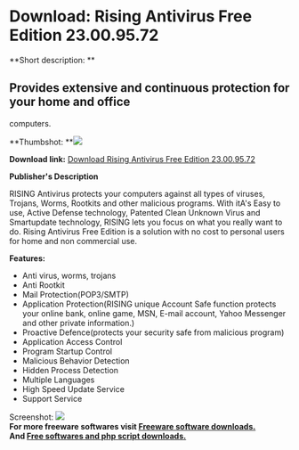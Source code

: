 # Download: Rising Antivirus Free Edition 23.00.95.72

**Short description: **

## Provides extensive and continuous protection for your home and office
computers.

  
**Thumbshot: **![](http://www.freewarefiles.com/screenshot/risingantivirus_md.jpg)   
  
**Download link:** [Download Rising Antivirus Free Edition 23.00.95.72](http://freesoftwares.boysofts.com/Rising-Antivirus-Free-Edition_program_42916.html)  
  

**Publisher's Description**  
  

RISING Antivirus protects your computers against all types of viruses,
Trojans, Worms, Rootkits and other malicious programs. With itA's Easy to use,
Active Defense technology, Patented Clean Unknown Virus and Smartupdate
technology, RISING lets you focus on what you really want to do. Rising
Antivirus Free Edition is a solution with no cost to personal users for home
and non commercial use.

**Features:**

  * Anti virus, worms, trojans 
  * Anti Rootkit 
  * Mail Protection(POP3/SMTP) 
  * Application Protection(RISING unique Account Safe function protects your online bank, online game, MSN, E-mail account, Yahoo Messenger and other private information.) 
  * Proactive Defence(protects your security safe from malicious program) 
  * Application Access Control 
  * Program Startup Control 
  * Malicious Behavior Detection 
  * Hidden Process Detection 
  * Multiple Languages 
  * High Speed Update Service 
  * Support Service 

  
  
Screenshot: ![](http://www.freewarefiles.com/screenshot/risingantivirus.jpg)  
**For more freeware softwares visit [Freeware software downloads.](http://freesoftwares.boysofts.com/)**   
**And [Free softwares and php script downloads.](http://www.boysofts.com/)**

